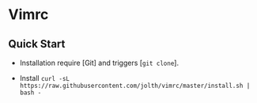 # Vimrc

## Quick Start
- Installation require [Git] and triggers [`git clone`].

- Install
    `curl -sL https://raw.githubusercontent.com/jolth/vimrc/master/install.sh | bash -`

